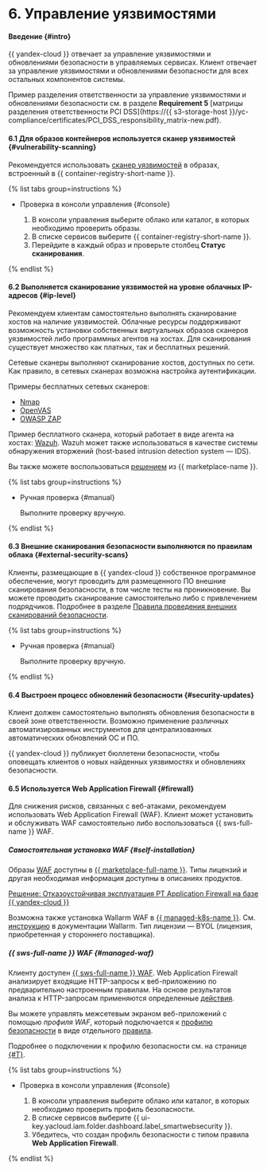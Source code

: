 # 6. Управление уязвимостями


#### Введение {#intro}

{{ yandex-cloud }} отвечает за управление уязвимостями и обновлениями безопасности в управляемых сервисах. Клиент отвечает за управление уязвимостями и обновлениями безопасности для всех остальных компонентов системы.

Пример разделения ответственности за управление уязвимостями и обновлениями безопасности см. в разделе **Requirement 5** [матрицы разделения ответственности PCI DSS](https://{{ s3-storage-host }}/yc-compliance/certificates/PCI_DSS_responsibility_matrix-new.pdf).

#### 6.1 Для образов контейнеров используется сканер уязвимостей {#vulnerability-scanning}

Рекомендуется использовать [сканер уязвимостей](../../../container-registry/concepts/vulnerability-scanner.md) в образах, встроенный в {{ container-registry-short-name }}.

{% list tabs group=instructions %}

- Проверка в консоли управления {#console}

  1. В консоли управления выберите облако или каталог, в которых необходимо проверить образы.
  1. В списке сервисов выберите {{ container-registry-short-name }}.
  1. Перейдите в каждый образ и проверьте столбец **Статус сканирования**.

{% endlist %}
 
#### 6.2 Выполняется сканирование уязвимостей на уровне облачных IP-адресов {#ip-level}

Рекомендуем клиентам самостоятельно выполнять сканирование хостов на наличие уязвимостей. Облачные ресурсы поддерживают возможность установки собственных виртуальных образов сканеров уязвимостей либо программных агентов на хостах. Для сканирования существует множество как платных, так и бесплатных решений.

Сетевые сканеры выполняют сканирование хостов, доступных по сети. Как правило, в сетевых сканерах возможна настройка аутентификации. 

Примеры бесплатных сетевых сканеров:
- [Nmap](https://nmap.org/)
- [OpenVAS](https://www.openvas.org/)
- [OWASP ZAP](https://www.zaproxy.org/)

Пример бесплатного сканера, который работает в виде агента на хостах: [Wazuh](https://documentation.wazuh.com/current/user-manual/capabilities/vulnerability-detection/how_it_works.html). Wazuh может также использоваться в качестве системы обнаружения вторжений (host-based intrusion detection system — IDS).

Вы также можете воспользоваться [решением](/marketplace/products/scanfactory/scanfactory) из {{ marketplace-name }}.

{% list tabs group=instructions %}

- Ручная проверка {#manual}

  Выполните проверку вручную.

{% endlist %}

#### 6.3 Внешние сканирования безопасности выполняются по правилам облака {#external-security-scans}

Клиенты, размещающие в {{ yandex-cloud }} собственное программное обеспечение, могут проводить для размещенного ПО внешние сканирования безопасности, в том числе тесты на проникновение. Вы можете проводить сканирование самостоятельно либо с привлечением подрядчиков. Подробнее в разделе [Правила проведения внешних сканирований безопасности](../../../security/compliance/pentest.md).

{% list tabs group=instructions %}

- Ручная проверка {#manual}

  Выполните проверку вручную.

{% endlist %}

#### 6.4 Выстроен процесс обновлений безопасности {#security-updates}

Клиент должен самостоятельно выполнять обновления безопасности в своей зоне ответственности. Возможно применение различных автоматизированных инструментов для централизованных автоматических обновлений ОС и ПО.

{{ yandex-cloud }} публикует бюллетени безопасности, чтобы оповещать клиентов о новых найденных уязвимостях и обновлениях безопасности.
 
#### 6.5 Используется Web Application Firewall {#firewall}

Для снижения рисков, связанных с веб-атаками, рекомендуем использовать Web Application Firewall (WAF). Клиент может установить и обслуживать WAF самостоятельно либо воспользоваться {{ sws-full-name }} WAF.

##### Самостоятельная установка WAF {#self-installation}

Образы [WAF](/marketplace?tab=software&search=waf) доступны в [{{ marketplace-full-name }}](/marketplace). Типы лицензий и другая необходимая информация доступны в описаниях продуктов.

[Решение: Отказоустойчивая эксплуатация PT Application Firewall на базе {{ yandex-cloud }}](https://github.com/yandex-cloud-examples/yc-webinar-pt-application-firewall-ha-operations)

Возможна также установка Wallarm WAF в [{{ managed-k8s-name }}](../../../managed-kubernetes/). См. [инструкцию](https://docs.wallarm.com/admin-en/installation-kubernetes-en/) в документации Wallarm. Тип лицензии — BYOL (лицензия, приобретенная у стороннего поставщика).

##### {{ sws-full-name }} WAF {#managed-waf}

Клиенту доступен [{{ sws-full-name }} WAF](../../../smartwebsecurity/concepts/waf.md). Web Application Firewall анализирует входящие HTTP-запросы к веб-приложению по предварительно настроенным правилам. На основе результатов анализа к HTTP-запросам применяются определенные [действия](../../../smartwebsecurity/concepts/rules.md#rule-action).

Вы можете управлять межсетевым экраном веб-приложений с помощью _профиля WAF_, который подключается к [профилю безопасности](../../../smartwebsecurity/concepts/profiles.md) в виде отдельного [правила](../../../smartwebsecurity/concepts/rules.md).

Подробнее о подключении к профилю безопасности см. на странице [{#T}](../../../smartwebsecurity/quickstart/quickstart-waf.md).

{% list tabs group=instructions %}

- Проверка в консоли управления {#console}

  1. В консоли управления выберите облако или каталог, в которых необходимо проверить профиль безопасности.
  1. В списке сервисов выберите {{ ui-key.yacloud.iam.folder.dashboard.label_smartwebsecurity }}.
  1. Убедитесь, что создан профиль безопасности с типом правила **Web Application Firewall**.

{% endlist %}
